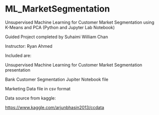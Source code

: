 # ML_MarketSegmentation
Unsupervised Machine Learning for Customer Market Segmentation using K-Means and PCA (Python and Jupyter Lab Notebook)

Guided Project completed by Suhaimi William Chan

Instructor: Ryan Ahmed

Included are: 

Unsupervised Machine Learning for Customer Market Segmentation presentation

Bank Customer Segmentation Jupiter Notebook file

Marketing Data file in csv format

Data source from kaggle:

https://www.kaggle.com/arjunbhasin2013/ccdata
